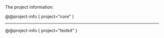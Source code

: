 The project information:

@@project-info { project="core" }

<hr/>

@@project-info { project="testkit" }
